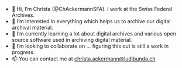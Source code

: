 - 👋 Hi, I’m Christa (@ChAckermannSFA). I work at the Swiss Federal Archives.
- 👀 I’m interested in everything which helps us to archive our digital archival material. 
- 🌱 I’m currently learning a lot about digital archives and various open source software used in archiving digital material. 
- 💞️ I’m looking to collaborate on ... figuring this out is still a work in progress.
- 📫 You can contact me at christa.ackermann@ludibunda.ch

<!---
ChAckermannSFA/ChAckermannSFA is a ✨ special ✨ repository because its `README.md` (this file) appears on your GitHub profile.
You can click the Preview link to take a look at your changes.
--->
